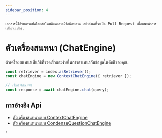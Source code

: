 ```yaml
---
sidebar_position: 4
---
```


`เอกสารนี้ได้รับการแปลโดยอัตโนมัติและอาจมีข้อผิดพลาด อย่าลังเลที่จะเปิด Pull Request เพื่อแนะนำการเปลี่ยนแปลง.`

# ตัวเครื่องสนทนา (ChatEngine)

ตัวเครื่องสนทนาเป็นวิธีที่รวดเร็วและง่ายในการสนทนากับข้อมูลในดัชนีของคุณ.

```typescript
const retriever = index.asRetriever();
const chatEngine = new ContextChatEngine({ retriever });

// เริ่มการสนทนา
const response = await chatEngine.chat(query);
```

## การอ้างอิง Api

- [ตัวเครื่องสนทนาแบบ ContextChatEngine](../../api/classes/ContextChatEngine.md)
- [ตัวเครื่องสนทนาแบบ CondenseQuestionChatEngine](../../api/classes/ContextChatEngine.md)

"
